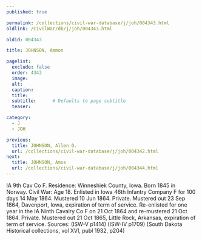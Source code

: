 ```yaml
---
published: true

permalink: /collections/civil-war-database/j/joh/004343.html
oldlink: /CivilWar/db/j/joh/004343.html

oldid: 004343

title: JOHNSON, Ammon

pagelist:
  exclude: false
  order: 4343
  image: 
  alt:
  caption:
  title:
  subtitle:      # Defaults to page subtitle
  teaser:

category: 
  - J 
  - JOH

previous:
  title: JOHNSON, Allen D.
  url: /collections/civil-war-database/j/joh/004342.html  
next:
  title: JOHNSON, Amos
  url: /collections/civil-war-database/j/joh/004344.html   
---
```

IA 9th Cav Co F. Residence: Winneshiek County, Iowa. Born 1845 in Norway. Civil War: Age 18. Enlisted in Iowa 46th Infantry Company F for 100 days 14 May 1864. Mustered 10 Jun 1864. Private. Mustered out 23 Sep 1864, Davenport, Iowa, expiration of term of service. Re-enlisted for one year in the IA Ninth Cavalry Co F on 21 Oct 1864 and re-mustered 21 Oct 1864. Private. Mustered out 21 Oct 1865, Little Rock, Arkansas, expiration of term of service. Sources: (ISW-V p1414) (ISW-IV p1709) (South Dakota Historical collections, vol XVI, publ 1932, p204)